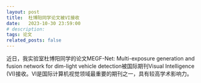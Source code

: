 ```yaml
---
layout: post
title:  杜博阳同学论文被VI接收
date:   2023-10-30 23:59:00
# description:
tags: 论文
related_posts: false
---
```


近日，我实验室杜博阳同学的论文MEGF-Net: Multi-exposure generation and fusion network for dim-light vehicle detection被国际期刊Visual Intelligence (VI)接收。VI是国际计算机视觉领域最重要的期刊之一，具有较高学术影响力。